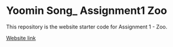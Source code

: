 # Yoomin Song_ Assignment1 Zoo

This repository is the website starter code for Assignment 1 - Zoo.

[Website link](https://daniel-rizzo30.github.io/Assignment1_Zoo/)
